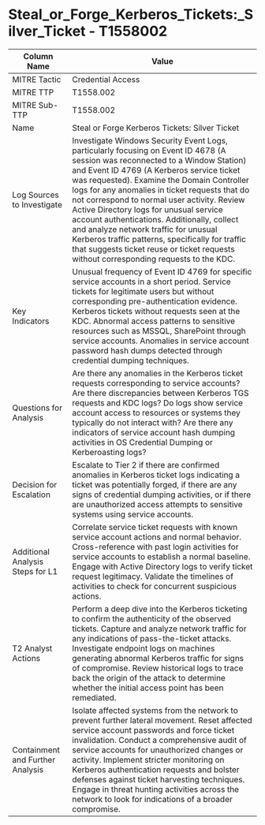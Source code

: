 # Steal_or_Forge_Kerberos_Tickets:_Silver_Ticket - T1558002

| Column Name | Value |
|-------------|-------|
| MITRE Tactic | Credential Access |
| MITRE TTP | T1558.002 |
| MITRE Sub-TTP | T1558.002 |
| Name | Steal or Forge Kerberos Tickets: Silver Ticket |
| Log Sources to Investigate | Investigate Windows Security Event Logs, particularly focusing on Event ID 4678 (A session was reconnected to a Window Station) and Event ID 4769 (A Kerberos service ticket was requested). Examine the Domain Controller logs for any anomalies in ticket requests that do not correspond to normal user activity. Review Active Directory logs for unusual service account authentications. Additionally, collect and analyze network traffic for unusual Kerberos traffic patterns, specifically for traffic that suggests ticket reuse or ticket requests without corresponding requests to the KDC. |
| Key Indicators | Unusual frequency of Event ID 4769 for specific service accounts in a short period. Service tickets for legitimate users but without corresponding pre-authentication evidence. Kerberos tickets without requests seen at the KDC. Abnormal access patterns to sensitive resources such as MSSQL, SharePoint through service accounts. Anomalies in service account password hash dumps detected through credential dumping techniques. |
| Questions for Analysis | Are there any anomalies in the Kerberos ticket requests corresponding to service accounts? Are there discrepancies between Kerberos TGS requests and KDC logs? Do logs show service account access to resources or systems they typically do not interact with? Are there any indicators of service account hash dumping activities in OS Credential Dumping or Kerberoasting logs? |
| Decision for Escalation | Escalate to Tier 2 if there are confirmed anomalies in Kerberos ticket logs indicating a ticket was potentially forged, if there are any signs of credential dumping activities, or if there are unauthorized access attempts to sensitive systems using service accounts. |
| Additional Analysis Steps for L1 | Correlate service ticket requests with known service account actions and normal behavior. Cross-reference with past login activities for service accounts to establish a normal baseline. Engage with Active Directory logs to verify ticket request legitimacy. Validate the timelines of activities to check for concurrent suspicious actions. |
| T2 Analyst Actions | Perform a deep dive into the Kerberos ticketing to confirm the authenticity of the observed tickets. Capture and analyze network traffic for any indications of pass-the-ticket attacks. Investigate endpoint logs on machines generating abnormal Kerberos traffic for signs of compromise. Review historical logs to trace back the origin of the attack to determine whether the initial access point has been remediated. |
| Containment and Further Analysis | Isolate affected systems from the network to prevent further lateral movement. Reset affected service account passwords and force ticket invalidation. Conduct a comprehensive audit of service accounts for unauthorized changes or activity. Implement stricter monitoring on Kerberos authentication requests and bolster defenses against ticket harvesting techniques. Engage in threat hunting activities across the network to look for indications of a broader compromise. |
